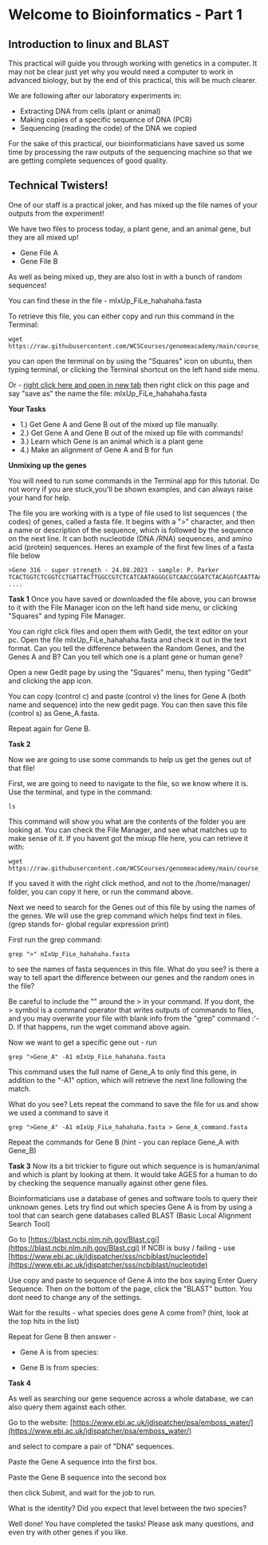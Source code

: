 # Welcome to Bioinformatics - Part 1 
## Introduction to linux and BLAST

This practical will guide you through working with genetics in a computer. It may not be clear just yet why you would need a computer to work in advanced biology, but by the end of this practical, this will be much clearer.

We are following after our laboratory experiments in:

- Extracting DNA from cells (plant or animal)
- Making copies of a specific sequence of DNA (PCR)
- Sequencing (reading the code) of the DNA we copied

For the sake of this practical, our bioinformaticians have saved us some time by processing the raw outputs of the sequencing machine so that we are getting complete sequences of good quality.

## Technical Twisters! 

One of our staff is a practical joker, and has mixed up the file names of your outputs from the experiment! 

We have two files to process today, a plant gene, and an animal gene, but they are all mixed up! 

- Gene File A
- Gene File B

As well as being mixed up, they are also lost in with a bunch of random sequences!

You can find these in the file - mIxUp_FiLe_hahahaha.fasta

To retrieve this file, you can either copy and run this command in the Terminal:

```
wget https://raw.githubusercontent.com/WCSCourses/genomeacademy/main/course_data/mIxUp_FiLe_hahahaha.fasta
```
you can open the terminal on by using the "Squares" icon on ubuntu, then typing terminal, or clicking the Terminal shortcut on the left hand side menu. 

Or - [right click here and open in new tab](https://raw.githubusercontent.com/WCSCourses/genomeacademy/main/course_data/mIxUp_FiLe_hahahaha.fasta)
then right click on this page and say "save as" the name the file: mIxUp_FiLe_hahahaha.fasta


**Your Tasks**

- 1.) Get Gene A and Gene B out of the mixed up file manually. 
- 2.) Get Gene A and Gene B out of the mixed up file with commands! 
- 3.) Learn which Gene is an animal which is a plant gene
- 4.) Make an alignment of Gene A and B for fun

**Unmixing up the genes**

You will need to run some commands in the Terminal app for this tutorial. Do not worry if you are stuck,you'll be shown examples, and can always raise your hand for help. 

The file you are working with is a type of file used to list sequences ( the codes) of genes, called a fasta file. It begins with a ">" character, and then a name or description of the sequence, which is followed by the sequence on the next line. It can both nucleotide (DNA /RNA) sequences, and amino acid (protein) sequences. Heres an example of the first few lines of a fasta file below

```
>Gene 316 - super strength - 24.08.2023 - sample: P. Parker
TCACTGGTCTCGGTCCTGATTACTTGGCCGTCTCATCAATAGGGCGTCAACCGGATCTACAGGTCAATTAAGATTATCTACGGGCGGTTATCCAACCTCTGCGGTCCATCCTAGTACGGTTAAAAACAGTTACCAATTCCACCCTCGACCCTGGGGGGTGATAGTAGTCCGGCACGCGCATAGTCGCACCCTCCAGTCTAACTTGACGTAT ....
```

**Task 1**
Once you have saved or downloaded the file above, you can browse to it with the File Manager icon on the left hand side menu, or clicking "Squares" and typing File Manager. 

You can right click files and open them with Gedit, the text editor on your pc. Open the file mIxUp_FiLe_hahahaha.fasta and check it out in the text format. Can you tell the difference between the Random Genes, and the Genes A and B? Can you tell which one is a plant gene or human gene? 

Open a new Gedit page by using the "Squares" menu, then typing "Gedit" and clicking the app icon. 

You can copy  (control c) and paste (control v) the lines for Gene A (both name and sequence) into the new gedit page. You can then save this file (control s) as Gene_A.fasta. 

Repeat again for Gene B. 

**Task 2**

Now we are going to use some commands to help us get the genes out of that file! 

First, we are going to need to navigate to the file, so we know where it is. Use the terminal, and type in the command: 

```
ls
```

This command will show you what are the contents of the folder you are looking at. You can check the File Manager, and see what matches up to make sense of it. If you havent got the mixup file here, you can retrieve it with:

```
wget https://raw.githubusercontent.com/WCSCourses/genomeacademy/main/course_data/mIxUp_FiLe_hahahaha.fasta
```

If you saved it with the right click method, and not to the /home/manager/ folder, you can copy it here, or run the command above. 

Next we need to search for the Genes out of this file by using the names of the genes. We will use the grep command which helps find text in files. (grep stands for- global regular expression print)

First run the grep command:

```
grep ">" mIxUp_FiLe_hahahaha.fasta 
```
to see the names of fasta sequences in this file. What do you see? is there a way to tell apart the difference between our genes and the random ones in the file? 

Be careful to include the "" around the > in your command. If you dont, the > symbol is a command operator that writes outputs of commands to files, and you may overwrite your file with blank info from the "grep" command :'-D. If that happens, run the wget command above again. 

Now we want to get a specific gene out - run
```
grep ">Gene_A" -A1 mIxUp_FiLe_hahahaha.fasta 
```
This command uses the full name of Gene_A to only find this gene, in addition to the "-A1" option, which will retrieve the next line following the match. 

What do you see? Lets repeat the command to save the file for us and show we used a command to save it

```
grep ">Gene_A" -A1 mIxUp_FiLe_hahahaha.fasta > Gene_A_command.fasta
```

Repeat the commands for Gene B (hint - you can replace Gene_A with Gene_B) 

**Task 3**
Now its a bit trickier to figure out which sequence is is human/animal and which is plant by looking at them. It would take AGES for a human to do by checking the sequence manually against other gene files. 

Bioinformaticians use a database of genes and software tools to query their unknown genes. Lets try find out which species Gene A is from by using a tool that can search gene databases called BLAST (Basic Local Alignment Search Tool)

Go to [https://blast.ncbi.nlm.nih.gov/Blast.cgi](https://blast.ncbi.nlm.nih.gov/Blast.cgi)
If NCBI is busy / failing - use [https://www.ebi.ac.uk/jdispatcher/sss/ncbiblast/nucleotide](https://www.ebi.ac.uk/jdispatcher/sss/ncbiblast/nucleotide)

Use copy and paste to sequence of Gene A into the box saying Enter Query Sequence. Then on the bottom of the page, click the "BLAST" button. You dont need to change any of the settings. 

Wait for the results - what species does gene A come from? (hint, look at the top hits in the list)

Repeat for Gene B then answer - 

- Gene A is from species:

- Gene B is from species:

**Task 4**

As well as searching our gene sequence across a whole database, we can also query them against each other. 

Go to the website:
[https://www.ebi.ac.uk/jdispatcher/psa/emboss_water/](https://www.ebi.ac.uk/jdispatcher/psa/emboss_water/)

and select to compare a pair of "DNA" sequences. 

Paste the Gene A sequence into the first box. 

Paste the Gene B sequence into the second box 

then click Submit, and wait for the job to run. 

What is the identity? Did you expect that level between the two species?


Well done! You have completed the tasks! Please ask many questions, and even try with other genes if you like. 
